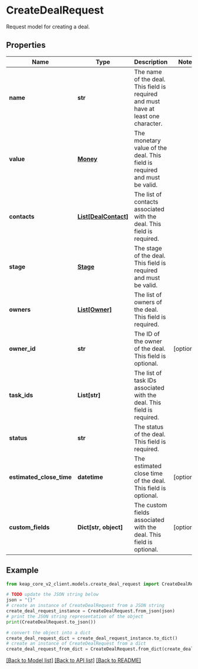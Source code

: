 # CreateDealRequest

Request model for creating a deal.

## Properties

Name | Type | Description | Notes
------------ | ------------- | ------------- | -------------
**name** | **str** | The name of the deal. This field is required and must have at least one character. | 
**value** | [**Money**](Money.md) | The monetary value of the deal. This field is required and must be valid. | 
**contacts** | [**List[DealContact]**](DealContact.md) | The list of contacts associated with the deal. This field is required. | 
**stage** | [**Stage**](Stage.md) | The stage of the deal. This field is required and must be valid. | 
**owners** | [**List[Owner]**](Owner.md) | The list of owners of the deal. This field is required. | 
**owner_id** | **str** | The ID of the owner of the deal. This field is optional. | [optional] 
**task_ids** | **List[str]** | The list of task IDs associated with the deal. This field is required. | 
**status** | **str** | The status of the deal. This field is required. | 
**estimated_close_time** | **datetime** | The estimated close time of the deal. This field is optional. | [optional] 
**custom_fields** | **Dict[str, object]** | The custom fields associated with the deal. This field is optional. | [optional] 

## Example

```python
from keap_core_v2_client.models.create_deal_request import CreateDealRequest

# TODO update the JSON string below
json = "{}"
# create an instance of CreateDealRequest from a JSON string
create_deal_request_instance = CreateDealRequest.from_json(json)
# print the JSON string representation of the object
print(CreateDealRequest.to_json())

# convert the object into a dict
create_deal_request_dict = create_deal_request_instance.to_dict()
# create an instance of CreateDealRequest from a dict
create_deal_request_from_dict = CreateDealRequest.from_dict(create_deal_request_dict)
```
[[Back to Model list]](../README.md#documentation-for-models) [[Back to API list]](../README.md#documentation-for-api-endpoints) [[Back to README]](../README.md)


